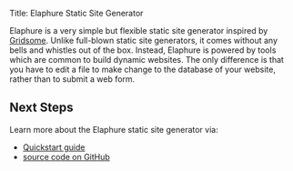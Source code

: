 Title: Elaphure Static Site Generator

Elaphure is a very simple but flexible static site generator inspired
by [Gridsome](https://gridsome.org). Unlike full-blown static site
generators, it comes without any bells and whistles out of the
box. Instead, Elaphure is powered by tools which are common to build
dynamic websites. The only difference is that you have to edit a file
to make change to the database of your website, rather than to submit
a web form.

## Next Steps

Learn more about the Elaphure static site generator via:

* [Quickstart guide](./quickstart.html)
* [source code on GitHub](https://github.com/bhuztez/elaphure)